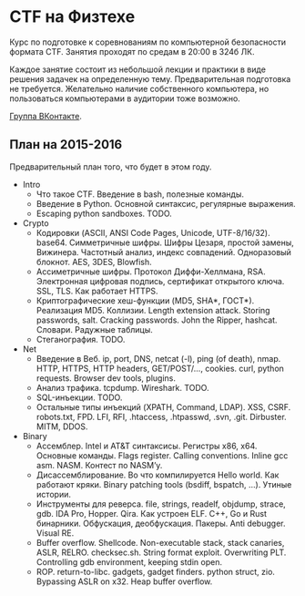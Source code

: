 CTF на Физтехе
==============

Курс по подготовке к соревнованиям по компьютерной безопасности формата CTF.
Занятия проходят по средам в 20:00 в 324б ЛК.

Каждое занятие состоит из небольшой лекции и практики в виде решения задачек на определенную тему.
Предварительная подготовка не требуется.
Желательно наличие собственного компьютера, но пользоваться компьютерами в аудитории тоже возможно.

[Группа ВКонтакте](https://vk.com/mipt_ctf).

## План на 2015-2016

Предварительный план того, что будет в этом году.

* Intro
    * Что такое CTF. Введение в bash, полезные команды.
    * Введение в Python. Основной синтаксис, регулярные выражения.
    * Escaping python sandboxes. TODO.
* Crypto
    * Кодировки (ASCII, ANSI Code Pages, Unicode, UTF-8/16/32). base64. Симметричные шифры. Шифры Цезаря, простой замены, Вижинера. Частотный анализ, индекс совпадений. Одноразовый блокнот. AES, 3DES, Blowfish.
    * Ассиметричные шифры. Протокол Диффи-Хеллмана, RSA. Электронная цифровая подпись, сертификат открытого ключа. SSL, TLS. Как работает HTTPS.
    * Криптографические хеш-функции (MD5, SHA*, ГОСТ*). Реализация MD5. Коллизии. Length extension attack. Storing passwords, salt. Cracking passwords. John the Ripper, hashcat. Словари. Радужные таблицы.
    * Стеганография. TODO.
* Net
    * Введение в Веб. ip, port, DNS, netcat (-l), ping (of death), nmap. HTTP, HTTPS, HTTP headers, GET/POST/…, cookies. curl, python requests. Browser dev tools, plugins.
    * Анализ трафика. tcpdump. Wireshark. TODO.
    * SQL-инъекции. TODO.
    * Остальные типы инъекций (XPATH, Command, LDAP). XSS, CSRF. robots.txt, FPD. LFI, RFI, .htaccess, .htpasswd, .svn, .git. Dirbuster. MITM, DDOS.
* Binary
    * Ассемблер. Intel и AT&T синтаксисы. Регистры x86, x64. Основные команды. Flags register. Calling conventions. Inline gcc asm. NASM. Контест по NASM’у.
    * Дисассемблирование. Во что компилируется Hello world. Как работают кряки. Binary patching tools (bsdiff, bspatch, …). Утиные истории.
    * Инструменты для реверса. file, strings, readelf, objdump, strace, gdb. IDA Pro, Hopper. Qira. Как устроен ELF. C++, Go и Rust бинарники. Обфускация, деобфускация. Пакеры. Anti debugger. Visual RE.
    * Buffer overflow. Shellcode. Non-executable stack, stack canaries, ASLR, RELRO. checksec.sh. String format exploit. Overwriting PLT. Controlling gdb environment, keeping stdin open.
    * ROP. return-to-libc. gadgets, gadget finders. python struct, zio. Bypassing ASLR on x32. Heap buffer overflow.
